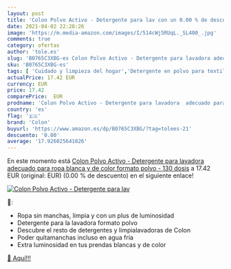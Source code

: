 ```yaml
---
layout: post
title: 'Colon Polvo Activo - Detergente para lav con un 0.00 % de descuento'
date: 2021-04-02 22:28:26
image: 'https://m.media-amazon.com/images/I/514cWj5RUqL._SL400_.jpg'
comments: true
category: ofertas
author: 'tole.es'
slug: 'B0765C3XBG-es Colon Polvo Activo - Detergente para lavadora adecuado...'
sku: 'B0765C3XBG-es'
tags: [ 'Cuidado y limpieza del hogar','Detergente en polvo para textiles','Productos para la lavandería','Salud y cuidado personal','colon','detergente', ]
actualPrice: 17.42 EUR
currency: EUR
price: 17.42
comparePrice:  EUR
prodname: 'Colon Polvo Activo - Detergente para lavadora  adecuado para ropa blanca y de color  formato polvo - 130 dosis'
country: 'es'
flag: '🇪🇸'
brand: 'Colon'
buyurl: 'https://www.amazon.es/dp/B0765C3XBG/?tag=tolees-21'
descuento: '0.00'
average: '17.926025641026'
---
```


En este momento está [Colon Polvo Activo - Detergente para lavadora  adecuado para ropa blanca y de color  formato polvo - 130 dosis](https://www.amazon.es/dp/B0765C3XBG/?tag=tolees-21) a 17.42 EUR (original:  EUR) (0.00 %  de descuento) en el siguiente enlace!

[![Colon Polvo Activo - Detergente para lav](https://m.media-amazon.com/images/I/514cWj5RUqL._SL400_.jpg)](https://www.amazon.es/dp/B0765C3XBG/?tag=tolees-21)

🔎:

- Ropa sin manchas, limpia y con un plus de luminosidad
- Detergente para la lavadora formato polvo
- Descubre el resto de detergentes y limpialavadoras de Colon
- Poder quitamanchas incluso en agua fría
- Extra luminosidad en tus prendas blancas y de color

[🛒 Aquí!!!](https://www.amazon.es/dp/B0765C3XBG/?tag=tolees-21)
